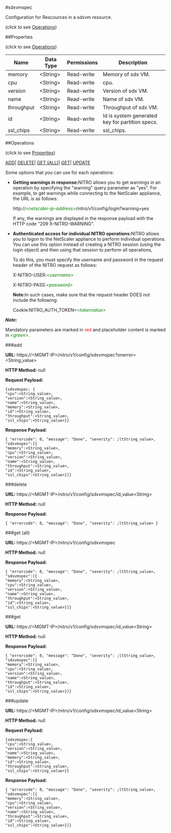 #sdxvmspec



Configuration for Rescources in a sdxvm resource.

<span>(click to see [Operations](#operations))</span>



##Properties 

<span>(click to see [Operations](#operations))</span>





<table><thead><tr><th>Name</th><th>Data Type</th><th>Permissions</th><th>Description</th></tr></thead><tbody><tr><td>memory</td><td>&lt;String></td><td>Read-write</td><td>Memory of sdx VM.</td></tr><tr><td>cpu</td><td>&lt;String></td><td>Read-write</td><td>cpu.</td></tr><tr><td>version</td><td>&lt;String></td><td>Read-write</td><td>Version of sdx VM.</td></tr><tr><td>name</td><td>&lt;String></td><td>Read-write</td><td>Name of sdx VM.</td></tr><tr><td>throughput</td><td>&lt;String></td><td>Read-write</td><td>Throughput of sdx VM.</td></tr><tr><td>id</td><td>&lt;String></td><td>Read-write</td><td>Id is system generated key for partition specs.</td></tr><tr><td>ssl_chips</td><td>&lt;String></td><td>Read-write</td><td>ssl_chips.</td></tr></tbody></table>

##Operations 

<span>(click to see [Properties](#properties))</span>





[ADD](#add)| [DELETE](#delete)| [GET (ALL)](#get-all)| [GET](#get)| [UPDATE](#update)





Some options that you can use for each operations:

<ul><li><p><b>Getting warnings in response:</b>NITRO allows you to get warnings in an operation by specifying the "warning" query parameter as "yes". For example, to get warnings while connecting to the NetScaler appliance, the URL is as follows:</p><p>http://<span style="color:green;font-style:italic;">&lt;netscaler-ip-address&gt;</span>/nitro/v1/config/login?warning=yes</p><p>If any, the warnings are displayed in the response payload with the HTTP code "209 X-NITRO-WARNING".</p></li><li><p><b>Authenticated access for individual NITRO operations:</b>NITRO allows you to logon to the NetScaler appliance to perform individual operations. You can use this option instead of creating a NITRO session (using the login object) and then using that session to perform all operations,</p><p>To do this, you must specify the username and password in the request header of the NITRO request as follows:</p><p>X-NITRO-USER:<span style="color:green;font-style:italic;">&lt;username&gt;</span></p><p>X-NITRO-PASS:<span style="color:green;font-style:italic;">&lt;password&gt;</span></p><p><b>Note:</b>In such cases, make sure that the request header DOES not include the following:</p><p>Cookie:NITRO_AUTH_TOKEN=<span style="color:green;font-style:italic;">&lt;tokenvalue&gt;</span></p></li></ul>







***Note:*** 

Mandatory parameters are marked in <span style="color:#FF0000;">red</span> and placeholder content is marked in <span style="color:green;font-style:italic">&lt;green&gt;</span>.



###add







<b>URL: </b>https://&lt;MGMT-IP&gt;/nitro/v1/config/sdxvmspec?onerror=&lt;String_value&gt;

<b>HTTP Method: </b>null

<b>Request Payload: </b>
```
{sdxvmspec: {
"cpu":<String_value>,
"version":<String_value>,
"name":<String_value>,
"memory":<String_value>,
"id":<String_value>,
"throughput":<String_value>,
"ssl_chips":<String_value>}}
```

<b>Response Payload: </b>
```
{ "errorcode": 0, "message": "Done", "severity": ;ltString_value>, "sdxvmspec":[{
"memory":<String_value>,
"cpu":<String_value>,
"version":<String_value>,
"name":<String_value>,
"throughput":<String_value>,
"id":<String_value>,
"ssl_chips":<String_value>}]}
```







###delete







<b>URL: </b>https://&lt;MGMT-IP&gt;/nitro/v1/config/sdxvmspec/id_value&lt;String&gt;

<b>HTTP Method: </b>null

<b>Response Payload: </b>
```
{ "errorcode": 0, "message": "Done", "severity": ;ltString_value> }
```







###get (all)







<b>URL: </b>https://&lt;MGMT-IP&gt;/nitro/v1/config/sdxvmspec

<b>HTTP Method: </b>null

<b>Response Payload: </b>
```
{ "errorcode": 0, "message": "Done", "severity": ;ltString_value>, "sdxvmspec":[{
"memory":<String_value>,
"cpu":<String_value>,
"version":<String_value>,
"name":<String_value>,
"throughput":<String_value>,
"id":<String_value>,
"ssl_chips":<String_value>}]}
```







###get







<b>URL: </b>https://&lt;MGMT-IP&gt;/nitro/v1/config/sdxvmspec/id_value&lt;String&gt;

<b>HTTP Method: </b>null

<b>Response Payload: </b>
```
{ "errorcode": 0, "message": "Done", "severity": ;ltString_value>, "sdxvmspec":[{
"memory":<String_value>,
"cpu":<String_value>,
"version":<String_value>,
"name":<String_value>,
"throughput":<String_value>,
"id":<String_value>,
"ssl_chips":<String_value>}]}
```







###update







<b>URL: </b>https://&lt;MGMT-IP&gt;/nitro/v1/config/sdxvmspec/id_value&lt;String&gt;

<b>HTTP Method: </b>null

<b>Request Payload: </b>
```
{sdxvmspec:{
"cpu":<String_value>,
"version":<String_value>,
"name":<String_value>,
"memory":<String_value>,
"id":<String_value>,
"throughput":<String_value>,
"ssl_chips":<String_value>}}
```

<b>Response Payload: </b>
```
{ "errorcode": 0, "message": "Done", "severity": ;ltString_value>, "sdxvmspec":[{
"memory":<String_value>,
"cpu":<String_value>,
"version":<String_value>,
"name":<String_value>,
"throughput":<String_value>,
"id":<String_value>,
"ssl_chips":<String_value>}]}
```







